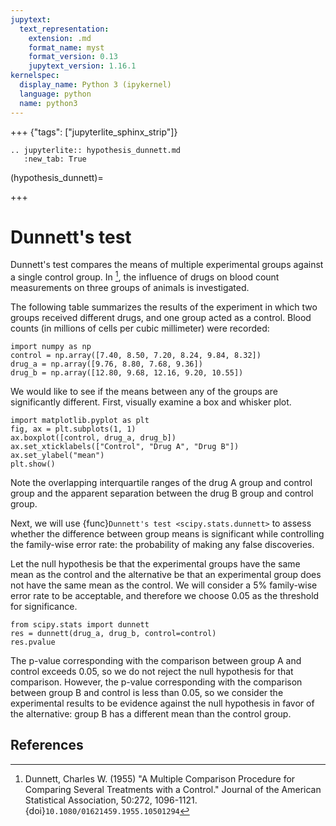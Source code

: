 ```yaml
---
jupytext:
  text_representation:
    extension: .md
    format_name: myst
    format_version: 0.13
    jupytext_version: 1.16.1
kernelspec:
  display_name: Python 3 (ipykernel)
  language: python
  name: python3
---
```


+++ {"tags": ["jupyterlite_sphinx_strip"]}

```{eval-rst}
.. jupyterlite:: hypothesis_dunnett.md
   :new_tab: True
```

(hypothesis_dunnett)=

+++

# Dunnett's test

Dunnett's test compares the means of multiple experimental groups against a
single control group. In [^1], the influence of drugs on blood count
measurements on three groups of animals is investigated.

The following table summarizes the results of the experiment in which two groups
received different drugs, and one group acted as a control. Blood counts (in
millions of cells per cubic millimeter) were recorded:

```{code-cell}
import numpy as np
control = np.array([7.40, 8.50, 7.20, 8.24, 9.84, 8.32])
drug_a = np.array([9.76, 8.80, 7.68, 9.36])
drug_b = np.array([12.80, 9.68, 12.16, 9.20, 10.55])
```

We would like to see if the means between any of the groups are
significantly different. First, visually examine a box and whisker plot.

```{code-cell}
import matplotlib.pyplot as plt
fig, ax = plt.subplots(1, 1)
ax.boxplot([control, drug_a, drug_b])
ax.set_xticklabels(["Control", "Drug A", "Drug B"])
ax.set_ylabel("mean")
plt.show()
```

Note the overlapping interquartile ranges of the drug A group and control group
and the apparent separation between the drug B group and control group.

Next, we will use {func}`Dunnett's test <scipy.stats.dunnett>` to assess whether
the difference between group means is significant while controlling the
family-wise error rate: the probability of making any false discoveries.

Let the null hypothesis be that the experimental groups have the same mean as
the control and the alternative be that an experimental group does not have the
same mean as the control. We will consider a 5% family-wise error rate to be
acceptable, and therefore we choose 0.05 as the threshold for significance.

```{code-cell}
from scipy.stats import dunnett
res = dunnett(drug_a, drug_b, control=control)
res.pvalue
```

The p-value corresponding with the comparison between group A and control
exceeds 0.05, so we do not reject the null hypothesis for that comparison.
However, the p-value corresponding with the comparison between group B and
control is less than 0.05, so we consider the experimental results to be
evidence against the null hypothesis in favor of the alternative: group B has a
different mean than the control group.

## References

[^1]: Dunnett, Charles W. (1955) "A Multiple Comparison Procedure for Comparing
Several Treatments with a Control." Journal of the American Statistical
Association, 50:272, 1096-1121. {doi}`10.1080/01621459.1955.10501294`
